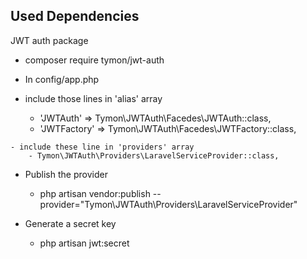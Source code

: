 ## Used Dependencies
  JWT auth package
  - composer require tymon/jwt-auth

  - In config/app.php
   - include those lines in 'alias' array
      - 'JWTAuth' => Tymon\JWTAuth\Facedes\JWTAuth::class,
      - 'JWTFactory' => Tymon\JWTAuth\Facedes\JWTFactory::class,
   
    - include these line in 'providers' array
        - Tymon\JWTAuth\Providers\LaravelServiceProvider::class,

  - Publish the provider
      - php artisan vendor:publish --provider="Tymon\JWTAuth\Providers\LaravelServiceProvider"

  - Generate a secret key
    - php artisan jwt:secret